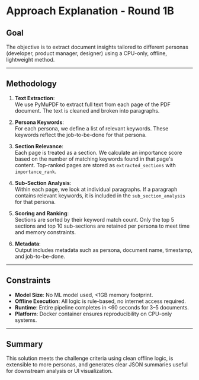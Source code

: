 # Approach Explanation - Round 1B

## Goal

The objective is to extract document insights tailored to different personas (developer, product manager, designer) using a CPU-only, offline, lightweight method.

---

## Methodology

1. **Text Extraction**:  
   We use PyMuPDF to extract full text from each page of the PDF document. The text is cleaned and broken into paragraphs.

2. **Persona Keywords**:  
   For each persona, we define a list of relevant keywords. These keywords reflect the job-to-be-done for that persona.

3. **Section Relevance**:  
   Each page is treated as a section. We calculate an importance score based on the number of matching keywords found in that page's content. Top-ranked pages are stored as `extracted_sections` with `importance_rank`.

4. **Sub-Section Analysis**:  
   Within each page, we look at individual paragraphs. If a paragraph contains relevant keywords, it is included in the `sub_section_analysis` for that persona.

5. **Scoring and Ranking**:  
   Sections are sorted by their keyword match count. Only the top 5 sections and top 10 sub-sections are retained per persona to meet time and memory constraints.

6. **Metadata**:  
   Output includes metadata such as persona, document name, timestamp, and job-to-be-done.

---

## Constraints

- **Model Size**: No ML model used, <1GB memory footprint.
- **Offline Execution**: All logic is rule-based, no internet access required.
- **Runtime**: Entire pipeline completes in <60 seconds for 3–5 documents.
- **Platform**: Docker container ensures reproducibility on CPU-only systems.

---

## Summary

This solution meets the challenge criteria using clean offline logic, is extensible to more personas, and generates clear JSON summaries useful for downstream analysis or UI visualization.
